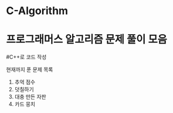 # C-Algorithm

프로그래머스 알고리즘 문제 풀이 모음
===========================
#C++로 코드 작성

현재까지 푼 문제 목록
1. 추억 점수
2. 덧칠하기
3. 대충 만든 자판
4. 카드 뭉치
